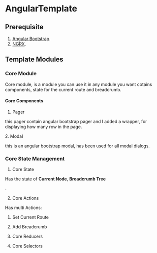 # AngularTemplate

## Prerequisite
1. [Angular Bootstrap](https://ng-bootstrap.github.io/#/home).
2. [NGRX](https://ngrx.io/guide/store).

## Template Modules
### Core Module
Core module, is a module you can use it in any module you want cotains components, state for the current route and breadcrumb.

#### Core Components
1. Pager
<p>this pager contain angular bootstrap pager and I added a wrapper, for displaying how many row in the page.</p>
2. Modal 
<p>this is an angular bootstrap modal, has been used for all modal dialogs.</p>

### Core State Management
1. Core State
<p>Has the state of <b>Current Node</b>, <b>Breadcrumb Tree</b></p>.

2. Core Actions
<p>Has multi Actions:</p>
  
  1. Set Current Route
  2. Add Breadcrumb

3. Core Reducers

4. Core Selectors


